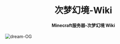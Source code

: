 
<h1 align="center">
  <br>
  <a href="https://mcloli.cn/logo.png" alt="DreamCloud" width="200"></a>
  <br>
  次梦幻境-Wiki
  <br>
</h1>

<h4 align="center">Minecraft服务器-次梦幻境 Wiki</h4>

![dream-OG](https://mcloli.cn/dream-og.jpg)